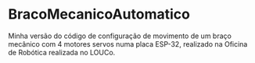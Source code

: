 # BracoMecanicoAutomatico
Minha versão do código de configuração de movimento de um braço mecânico com 4 motores servos numa placa ESP-32, realizado na Oficina de Robótica realizada no LOUCo. 
